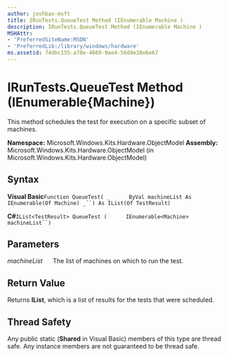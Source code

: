 ```yaml
---
author: joshbax-msft
title: IRunTests.QueueTest Method (IEnumerable Machine )
description: IRunTests.QueueTest Method (IEnumerable Machine )
MSHAttr:
- 'PreferredSiteName:MSDN'
- 'PreferredLib:/library/windows/hardware'
ms.assetid: 74dbc155-a70e-4669-9ae4-56d4e38e6e67
---
```


# IRunTests.QueueTest Method (IEnumerable{Machine})


This method schedules the test for execution on a specific subset of machines.

**Namespace:** Microsoft.Windows.Kits.Hardware.ObjectModel **Assembly:** Microsoft.Windows.Kits.Hardware.ObjectModel (in Microsoft.Windows.Kits.Hardware.ObjectModel)

## Syntax


**Visual Basic**`Function QueueTest( _`           `ByVal machineList As IEnumerable(Of Machine) _``) As IList(Of TestResult)`

**C#**`IList<TestResult> QueueTest (`           `IEnumerable<Machine> machineList``)`

## Parameters


*machineList*      The list of machines on which to run the test.

## Return Value


Returns **IList**, which is a list of results for the tests that were scheduled.

## Thread Safety


Any public static (**Shared** in Visual Basic) members of this type are thread safe. Any instance members are not guaranteed to be thread safe.

 

 






